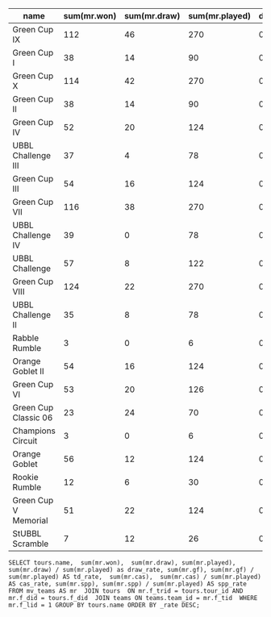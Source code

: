 | name                 | sum(mr.won) | sum(mr.draw) | sum(mr.played) | draw_rate | sum(mr.gf) | td_rate | sum(mr.cas) | cas_rate | sum(mr.spp) | spp_rate |
|----------------------|-------------|--------------|----------------|-----------|------------|---------|-------------|----------|-------------|----------|
| Green Cup IX         |         112 |           46 |            270 |    0.1704 |        647 |  2.3963 |         405 |   1.5000 |        5020 |  18.5926 |
| Green Cup I          |          38 |           14 |             90 |    0.1556 |        212 |  2.3556 |           0 |   0.0000 |           0 |   0.0000 |
| Green Cup X          |         114 |           42 |            270 |    0.1556 |        635 |  2.3519 |         426 |   1.5778 |        5024 |  18.6074 |
| Green Cup II         |          38 |           14 |             90 |    0.1556 |        211 |  2.3444 |           0 |   0.0000 |           0 |   0.0000 |
| Green Cup IV         |          52 |           20 |            124 |    0.1613 |        289 |  2.3306 |           0 |   0.0000 |           0 |   0.0000 |
| UBBL Challenge III   |          37 |            4 |             78 |    0.0513 |        176 |  2.2564 |         106 |   1.3590 |        1378 |  17.6667 |
| Green Cup III        |          54 |           16 |            124 |    0.1290 |        271 |  2.1855 |           0 |   0.0000 |           0 |   0.0000 |
| Green Cup VII        |         116 |           38 |            270 |    0.1407 |        585 |  2.1667 |         436 |   1.6148 |        4789 |  17.7370 |
| UBBL Challenge IV    |          39 |            0 |             78 |    0.0000 |        166 |  2.1282 |         124 |   1.5897 |        1350 |  17.3077 |
| UBBL Challenge       |          57 |            8 |            122 |    0.0656 |        258 |  2.1148 |         173 |   1.4180 |        2106 |  17.2623 |
| Green Cup VIII       |         124 |           22 |            270 |    0.0815 |        562 |  2.0815 |         467 |   1.7296 |        4753 |  17.6037 |
| UBBL Challenge II    |          35 |            8 |             78 |    0.1026 |        160 |  2.0513 |         138 |   1.7692 |        1375 |  17.6282 |
| Rabble Rumble        |           3 |            0 |              6 |    0.0000 |         12 |  2.0000 |           6 |   1.0000 |          86 |  14.3333 |
| Orange Goblet II     |          54 |           16 |            124 |    0.1290 |        248 |  2.0000 |         163 |   1.3145 |        2022 |  16.3065 |
| Green Cup VI         |          53 |           20 |            126 |    0.1587 |        246 |  1.9524 |         188 |   1.4921 |        2057 |  16.3254 |
| Green Cup Classic 06 |          23 |           24 |             70 |    0.3429 |        132 |  1.8857 |          92 |   1.3143 |        1064 |  15.2000 |
| Champions Circuit    |           3 |            0 |              6 |    0.0000 |         11 |  1.8333 |           9 |   1.5000 |         100 |  16.6667 |
| Orange Goblet        |          56 |           12 |            124 |    0.0968 |        214 |  1.7258 |         165 |   1.3306 |        1933 |  15.5887 |
| Rookie Rumble        |          12 |            6 |             30 |    0.2000 |         45 |  1.5000 |          57 |   1.9000 |         448 |  14.9333 |
| Green Cup V Memorial |          51 |           22 |            124 |    0.1774 |        183 |  1.4758 |         163 |   1.3145 |        1685 |  13.5887 |
| StUBBL Scramble      |           7 |           12 |             26 |    0.4615 |         35 |  1.3462 |          26 |   1.0000 |         308 |  11.8462 |

```
SELECT tours.name,  sum(mr.won),  sum(mr.draw), sum(mr.played), sum(mr.draw) / sum(mr.played) as draw_rate, sum(mr.gf), sum(mr.gf) / sum(mr.played) AS td_rate,  sum(mr.cas),  sum(mr.cas) / sum(mr.played) AS cas_rate, sum(mr.spp), sum(mr.spp) / sum(mr.played) AS spp_rate FROM mv_teams AS mr  JOIN tours  ON mr.f_trid = tours.tour_id AND mr.f_did = tours.f_did  JOIN teams ON teams.team_id = mr.f_tid  WHERE mr.f_lid = 1 GROUP BY tours.name ORDER BY _rate DESC;
```
